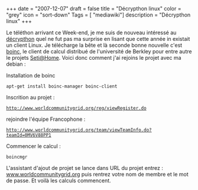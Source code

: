 +++
date = "2007-12-07"
draft = false
title = "Décrypthon linux"
color = "grey"
icon = "sort-down"
Tags = [ "mediawiki"]
description = "Décrypthon linux"
+++

Le téléthon arrivant ce Week-end, je me suis de nouveau intéressé au
[décrypthon](http://www.decrypthon.fr/) quel ne fut pas ma surprise en
lisant que cette année in existait un client Linux. Je télécharge la
bête et là seconde bonne nouvelle c'est
[boinc](http://boinc.berkeley.edu/), le client de calcul distribué de
l'université de Berkley pour entre autre le projets
[Seti@Home](http://setiathome.berkeley.edu/). Voici donc comment j'ai
rejoins le projet avec ma debian :

Installation de boinc

    apt-get install boinc-manager boinc-client

Inscrition au projet :

[`http://www.worldcommunitygrid.org/reg/viewRegister.do`](http://www.worldcommunitygrid.org/reg/viewRegister.do)

rejoindre l'équipe Francophone :

[`http://www.worldcommunitygrid.org/team/viewTeamInfo.do?teamId=0MV6V88PP1`](http://www.worldcommunitygrid.org/team/viewTeamInfo.do?teamId=0MV6V88PP1)

Commencer le calcul :

    boincmgr

L'assistant d'ajout de projet se lance dans URL du projet entrez :
www.worldcommunitygrid.org puis rentrez votre nom de membre et le mot de
passe. Et voilà les calculs commencent.
